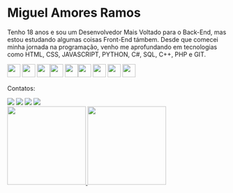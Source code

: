 # Miguel Amores Ramos
Tenho 18 anos e sou um Desenvolvedor Mais Voltado para o Back-End, mas estou estudando algumas coisas Front-End támbem. Desde que comecei minha jornada na programação, venho me aprofundando em tecnologias como HTML, CSS, JAVASCRIPT, PYTHON, C#, SQL, C++, PHP e GIT.

<img src="https://cdn.jsdelivr.net/gh/devicons/devicon@latest/icons/html5/html5-original.svg" width="30" height="30"/> <img src="https://cdn.jsdelivr.net/gh/devicons/devicon@latest/icons/css3/css3-original.svg" width="30" height="30"/>
<img src="https://cdn.jsdelivr.net/gh/devicons/devicon@latest/icons/javascript/javascript-original.svg" width="30" height="30"/><img src="https://cdn.jsdelivr.net/gh/devicons/devicon@latest/icons/python/python-original.svg" width="30" height="30"/>
<img src="https://cdn.jsdelivr.net/gh/devicons/devicon@latest/icons/csharp/csharp-original.svg" width="30" heigth="30"/><img src="https://cdn.jsdelivr.net/gh/devicons/devicon@latest/icons/azuresqldatabase/azuresqldatabase-original.svg" width="30" height="30" />
<img src="https://cdn.jsdelivr.net/gh/devicons/devicon@latest/icons/cplusplus/cplusplus-original.svg" width="30" heigth="30"/> <img src="https://cdn.jsdelivr.net/gh/devicons/devicon@latest/icons/php/php-original.svg" width="30" height="30" /> 
<img src="https://cdn.jsdelivr.net/gh/devicons/devicon@latest/icons/git/git-original.svg" width="30" heigth="30"/>
          
          
          
          

Contatos:
<div>
<a href="https://instagram.com/miguel_amrs" target="_blank"><img loading="lazy" src="https://img.shields.io/badge/-Instagram-%23E4405F?style=for-the-badge&logo=instagram&logoColor=white" target="_blank"></a>
<a href = "matheusemiguelozzy@gmail.com"><img loading="lazy" src="https://img.shields.io/badge/Gmail-D14836?style=for-the-badge&logo=gmail&logoColor=white" target="_blank"></a>
<a href="https://www.linkedin.com/in/miguel-amores-2176aa354/" target="_blank"><img loading="lazy" src="https://img.shields.io/badge/-LinkedIn-%230077B5?style=for-the-badge&logo=linkedin&logoColor=white" target="_blank"></a>
<a href="https://www.dio.me/users/matheusemiguelozzy" target="_blank"><img loading="lazy" src="https://img.shields.io/badge/-DIO-%230077B5?style=for-the-badge&logo=DIO&logoColor=white" target="_blank"></a>
</div>
<div>
<a href="https://github.com/44mgl">
<img loading="lazy" height="180em" src="https://github-readme-stats.vercel.app/api?username=44mgl&show_icons=true&theme=dracula&include_all_commits=true&count_private=true"/>
<img loading="lazy" height="180em" src="https://github-readme-stats.vercel.app/api/top-langs/?username=44mgl&layout=compact&langs_count=7&theme=dracula"/>
</div>
